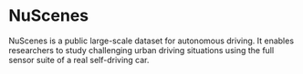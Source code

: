 # NuScenes
NuScenes is a public large-scale dataset for autonomous driving. It enables researchers to study challenging urban driving situations using the full sensor suite of a real self-driving car.
